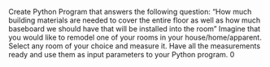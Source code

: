 Create Python Program that answers the following question:
“How much building materials are needed to cover the entire floor as well as how much baseboard we should have that will be installed into the room”
Imagine that you would like to remodel one of your rooms in your house/home/apparent. Select any room of your choice and measure it. Have all the measurements ready and use them as input parameters to your Python program.
0
